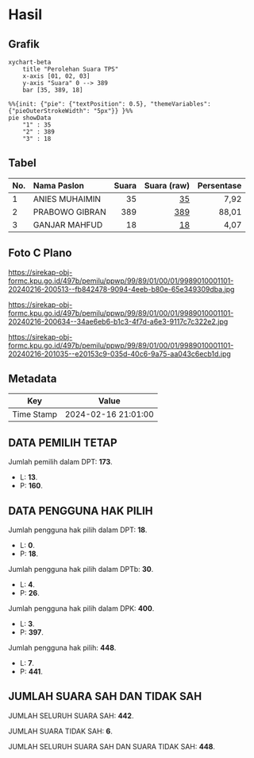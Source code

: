 # Hasil

## Grafik

```mermaid
xychart-beta
    title "Perolehan Suara TPS"
    x-axis [01, 02, 03]
    y-axis "Suara" 0 --> 389
    bar [35, 389, 18]
```

```mermaid
%%{init: {"pie": {"textPosition": 0.5}, "themeVariables": {"pieOuterStrokeWidth": "5px"}} }%%
pie showData
    "1" : 35
    "2" : 389
    "3" : 18
```

## Tabel

| No. | Nama Paslon    | Suara | Suara (raw) | Persentase |
|:--- |:-------------- | -----:| -----------:| ----------:|
| 1   | ANIES MUHAIMIN | 35    | [35][p-1]   | 7,92       |
| 2   | PRABOWO GIBRAN | 389   | [389][p-2]  | 88,01      |
| 3   | GANJAR MAHFUD  | 18    | [18][p-3]   | 4,07       |


[p-1]: https://github.com/gigit-pemilu/pemilu-2024-99-luar-negeri/blob/main/pilpres/hitung-suara/sub/99-luar-negeri/sub/89-penang-malaysia/sub/01-penang-malaysia/sub/0001-penang-malaysia/sub/101-ksk-086/sub/paslon-1.txt
[p-2]: https://github.com/gigit-pemilu/pemilu-2024-99-luar-negeri/blob/main/pilpres/hitung-suara/sub/99-luar-negeri/sub/89-penang-malaysia/sub/01-penang-malaysia/sub/0001-penang-malaysia/sub/101-ksk-086/sub/paslon-2.txt
[p-3]: https://github.com/gigit-pemilu/pemilu-2024-99-luar-negeri/blob/main/pilpres/hitung-suara/sub/99-luar-negeri/sub/89-penang-malaysia/sub/01-penang-malaysia/sub/0001-penang-malaysia/sub/101-ksk-086/sub/paslon-3.txt

## Foto C Plano

https://sirekap-obj-formc.kpu.go.id/497b/pemilu/ppwp/99/89/01/00/01/9989010001101-20240216-200513--fb842478-9094-4eeb-b80e-65e349309dba.jpg

https://sirekap-obj-formc.kpu.go.id/497b/pemilu/ppwp/99/89/01/00/01/9989010001101-20240216-200634--34ae6eb6-b1c3-4f7d-a6e3-9117c7c322e2.jpg

https://sirekap-obj-formc.kpu.go.id/497b/pemilu/ppwp/99/89/01/00/01/9989010001101-20240216-201035--e20153c9-035d-40c6-9a75-aa043c6ecb1d.jpg


## Metadata

| Key        | Value               |
| ---------- | ------------------- |
| Time Stamp | 2024-02-16 21:01:00 |


## DATA PEMILIH TETAP

Jumlah pemilih dalam DPT: **173**.
 * L: **13**.
 * P: **160**.

## DATA PENGGUNA HAK PILIH

Jumlah pengguna hak pilih dalam DPT: **18**.
 * L: **0**.
 * P: **18**.

Jumlah pengguna hak pilih dalam DPTb: **30**.
 * L: **4**.
 * P: **26**.

Jumlah pengguna hak pilih dalam DPK: **400**.
 * L: **3**.
 * P: **397**.

Jumlah pengguna hak pilih: **448**.
 * L: **7**.
 * P: **441**.

## JUMLAH SUARA SAH DAN TIDAK SAH

JUMLAH SELURUH SUARA SAH: **442**.

JUMLAH SUARA TIDAK SAH: **6**.

JUMLAH SELURUH SUARA SAH DAN SUARA TIDAK SAH: **448**.


